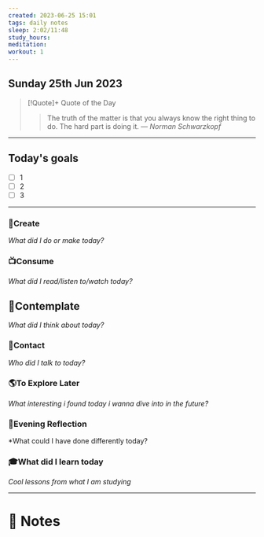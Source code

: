 ```yaml
---
created: 2023-06-25 15:01
tags: daily notes
sleep: 2:02/11:48
study_hours: 
meditation: 
workout: 1
---
```



## Sunday 25th Jun 2023


> [!Quote]+ Quote of the Day  
> > The truth of the matter is that you always know the right thing to do. The hard part is doing it.
> — <cite>Norman Schwarzkopf</cite>

--- 
## Today's goals

- [ ] 1
- [ ] 2
- [ ] 3

---

### 🎨Create
*What did I do or make today?*

  
### 📺Consume
*What did I read/listen to/watch today?*

  
## 💭Contemplate
*What did I think about today?*


### 👬Contact
*Who did I talk to today?*

  
### 🌎To Explore Later
*What interesting i found today i wanna dive into in the future?*


### 🌃Evening Reflection
*What could I have done differently today?


### 🎓What did I learn today
*Cool lessons from what I am studying*

---
# 📝 Notes


